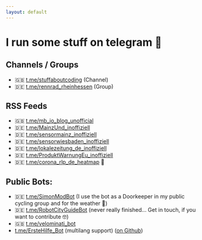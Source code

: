 ```yaml
---
layout: default
---
```


# I run some stuff on telegram 🤳

## Channels / Groups

- 🇬🇧 [t.me/stuffaboutcoding](https://t.me/stuffaboutcoding) (Channel)
- 🇩🇪 [t.me/rennrad_rheinhessen](https://t.me/rennrad_rheinhessen) (Group)

## RSS Feeds

- 🇬🇧 [t.me/mb_io_blog_unofficial](https://t.me/mb_io_blog_unofficial)
- 🇩🇪 [t.me/MainzUnd_inoffiziell](https://t.me/MainzUnd_inoffiziell)
- 🇩🇪 [t.me/sensormainz_inoffiziell](https://t.me/sensormainz_inoffiziell)
- 🇩🇪 [t.me/sensorwiesbaden_inoffiziell](https://t.me/sensorwiesbaden_inoffiziell)
- 🇩🇪 [t.me/lokalezeitung_de_inoffiziell](https://t.me/lokalezeitung_de_inoffiziell)
- 🇩🇪 [t.me/ProduktWarnungEu_inoffiziell](https://t.me/ProduktWarnungEu_inoffiziell)
- 🇩🇪 [t.me/corona_rlp_de_heatmap](https://t.me/corona_rlp_de_heatmap) 🦠

## Public Bots:

- 🇩🇪 [t.me/SimonModBot](https://t.me/SimonModBot) (I use the bot as a Doorkeeper in my public cycling group and for the weather 🙈)
- 🇩🇪 [t.me/RobotCityGuideBot](https://t.me/RobotCityGuideBot) (never really finished... Get in touch, if you want to contribute 🤓)
- 🇬🇧 [t.me/velominati_bot](https://t.me/velominati_bot)
- [t.me/ErsteHilfe_Bot](https://t.me/ErsteHilfe_Bot) (multilang support) ([on Github](https://github.com/simonneutert/first-aid-helper-telegram-bot))
